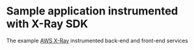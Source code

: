 # Sample application instrumented with X-Ray SDK

The example [AWS X-Ray](https://aws.amazon.com/xray/) instrumented back-end and front-end services
